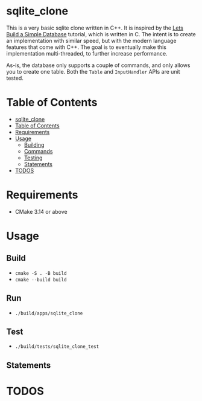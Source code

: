 # sqlite_clone
This is a very basic sqlite clone written in C++. It is inspired by the [Lets Build a Simple Database](https://cstack.github.io/db_tutorial/) tutorial, which is written in C. The intent is to create an implementation with similar speed, but with the modern language features that come with C++. The goal is to eventually make this implementation multi-threaded, to further increase performance.

As-is, the database only supports a couple of commands, and only allows you to create one table. Both the `Table` and `InputHandler` APIs are unit tested.

# Table of Contents
- [sqlite\_clone](#sqlite_clone)
- [Table of Contents](#table-of-contents)
- [Requirements](#requirements)
- [Usage](#usage)
  - [Building](#build)
  - [Commands](#run)
  - [Testing](#test)
  - [Statements](#statements)
- [TODOS](#todos)

# Requirements
- CMake 3.14 or above

# Usage

## Build
- `cmake -S . -B build`
- `cmake --build build`

## Run
- `./build/apps/sqlite_clone`

## Test
- `./build/tests/sqlite_clone_test`

## Statements

# TODOS
